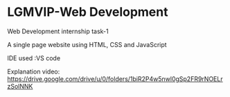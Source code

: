 # LGMVIP-Web Development

Web Development internship task-1

A single page website using HTML, CSS and JavaScript

IDE used :VS code

Explanation video: https://drive.google.com/drive/u/0/folders/1biR2P4w5nwl0gSp2FR9rNOELrzSolNNK

